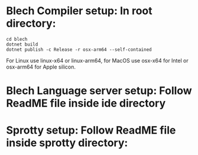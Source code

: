 # Blech Compiler setup: In root directory:

```
cd blech
dotnet build
dotnet publish -c Release -r osx-arm64 --self-contained
```
For Linux use linux-x64 or linux-arm64, for MacOS use osx-x64 for Intel or osx-arm64 for Apple silicon.


# Blech Language server setup: Follow ReadME file inside  ide directory

# Sprotty setup: Follow ReadME file inside sprotty directory:

